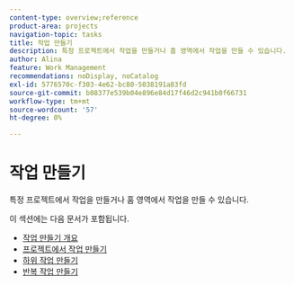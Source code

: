 ```yaml
---
content-type: overview;reference
product-area: projects
navigation-topic: tasks
title: 작업 만들기
description: 특정 프로젝트에서 작업을 만들거나 홈 영역에서 작업을 만들 수 있습니다.
author: Alina
feature: Work Management
recommendations: noDisplay, noCatalog
exl-id: 5776570c-f303-4e62-bc80-5038191a83fd
source-git-commit: b08377e539b04e896e84d17f46d2c941b0f66731
workflow-type: tm+mt
source-wordcount: '57'
ht-degree: 0%

---
```


# 작업 만들기

특정 프로젝트에서 작업을 만들거나 홈 영역에서 작업을 만들 수 있습니다.

이 섹션에는 다음 문서가 포함됩니다.

* [작업 만들기 개요](../../../manage-work/tasks/create-tasks/create-tasks-overview.md)
* [프로젝트에서 작업 만들기](../../../manage-work/tasks/create-tasks/create-tasks-in-project.md)
* [하위 작업 만들기](../../../manage-work/tasks/create-tasks/create-subtasks.md)
* [반복 작업 만들기](../../../manage-work/tasks/create-tasks/create-recurring-tasks.md)
